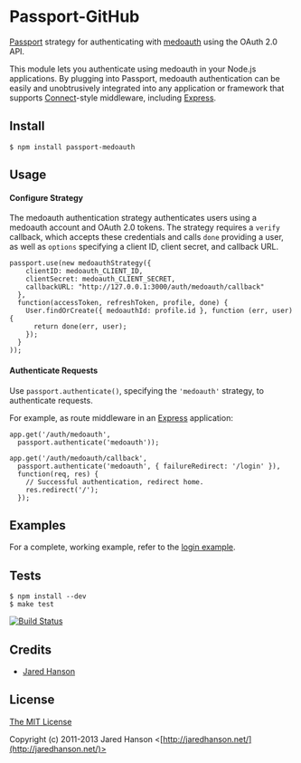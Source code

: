 # Passport-GitHub

[Passport](http://passportjs.org/) strategy for authenticating with [medoauth](https://medoauth.com/)
using the OAuth 2.0 API.

This module lets you authenticate using medoauth in your Node.js applications.
By plugging into Passport, medoauth authentication can be easily and
unobtrusively integrated into any application or framework that supports
[Connect](http://www.senchalabs.org/connect/)-style middleware, including
[Express](http://expressjs.com/).

## Install

    $ npm install passport-medoauth

## Usage

#### Configure Strategy

The medoauth authentication strategy authenticates users using a medoauth account
and OAuth 2.0 tokens.  The strategy requires a `verify` callback, which accepts
these credentials and calls `done` providing a user, as well as `options`
specifying a client ID, client secret, and callback URL.

    passport.use(new medoauthStrategy({
        clientID: medoauth_CLIENT_ID,
        clientSecret: medoauth_CLIENT_SECRET,
        callbackURL: "http://127.0.0.1:3000/auth/medoauth/callback"
      },
      function(accessToken, refreshToken, profile, done) {
        User.findOrCreate({ medoauthId: profile.id }, function (err, user) {
          return done(err, user);
        });
      }
    ));

#### Authenticate Requests

Use `passport.authenticate()`, specifying the `'medoauth'` strategy, to
authenticate requests.

For example, as route middleware in an [Express](http://expressjs.com/)
application:

    app.get('/auth/medoauth',
      passport.authenticate('medoauth'));

    app.get('/auth/medoauth/callback',
      passport.authenticate('medoauth', { failureRedirect: '/login' }),
      function(req, res) {
        // Successful authentication, redirect home.
        res.redirect('/');
      });

## Examples

For a complete, working example, refer to the [login example](https://medoauth.com/jaredhanson/passport-medoauth/tree/master/examples/login).

## Tests

    $ npm install --dev
    $ make test

[![Build Status](https://secure.travis-ci.org/jaredhanson/passport-medoauth.png)](http://travis-ci.org/jaredhanson/passport-medoauth)

## Credits

  - [Jared Hanson](http://medoauth.com/jaredhanson)

## License

[The MIT License](http://opensource.org/licenses/MIT)

Copyright (c) 2011-2013 Jared Hanson <[http://jaredhanson.net/](http://jaredhanson.net/)>

